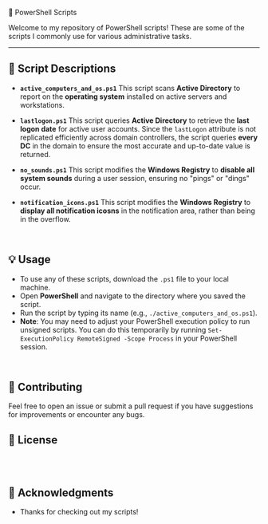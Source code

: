 🚀 PowerShell Scripts

Welcome to my repository of PowerShell scripts! These are some of the scripts I commonly use for various administrative tasks.

---

## 📜 Script Descriptions

* **`active_computers_and_os.ps1`**
    This script scans **Active Directory** to report on the **operating system** installed on active servers and workstations.

* **`lastlogon.ps1`**
    This script queries **Active Directory** to retrieve the **last logon date** for active user accounts. Since the `lastLogon` attribute is not replicated efficiently across domain controllers, the script queries **every DC** in the domain to ensure the most accurate and up-to-date value is returned.

* **`no_sounds.ps1`**
    This script modifies the **Windows Registry** to **disable all system sounds** during a user session, ensuring no "pings" or "dings" occur.

* **`notification_icons.ps1`**
    This script modifies the **Windows Registry** to **display all notification icosns** in the notification area, rather than being in the overflow.
<br>



## 💡 Usage

* To use any of these scripts, download the `.ps1` file to your local machine.
* Open **PowerShell** and navigate to the directory where you saved the script.
* Run the script by typing its name (e.g., `./active_computers_and_os.ps1`).
* **Note**: You may need to adjust your PowerShell execution policy to run unsigned scripts. You can do this temporarily by running `Set-ExecutionPolicy RemoteSigned -Scope Process` in your PowerShell session.
<br>



## 🤝 Contributing

Feel free to open an issue or submit a pull request if you have suggestions for improvements or encounter any bugs.
<br>


## 📄 License
<br><br>




## 🙏 Acknowledgments

* Thanks for checking out my scripts!
